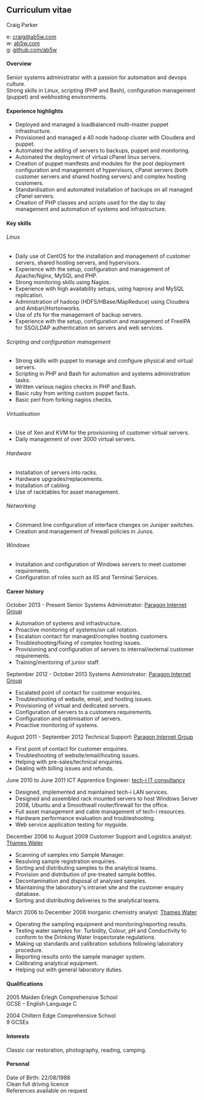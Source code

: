 ## Curriculum vitae

Craig Parker

e: craig@ab5w.com  
w: [ab5w.com](http://ab5w.com/about)  
g: [github.com/ab5w](https://github.com/ab5w)  

#### Overview

Senior systems administrator with a passion for automation and devops culture.  
Strong skills in Linux, scripting (PHP and Bash), configuration management (puppet) and webhosting environments.

#### Experience highlights

* Deployed and managed a loadbalanced multi-master puppet infrastructure.
* Provisioned and managed a 40 node hadoop cluster with Cloudera and puppet.
* Automated the adding of servers to backups, puppet and monitoring.
* Automated the deployment of virtual cPanel linux servers.
* Creation of puppet manifests and modules for the post deployment configuration and management of hypervisors, cPanel servers (both customer servers and shared hosting servers) and complex hosting customers.
* Standardisation and automated installation of backups on all managed cPanel servers.
* Creation of PHP classes and scripts used for the day to day management and automation of systems and infrastructure.

#### Key skills

###### Linux

* Daily use of CentOS for the installation and management of customer servers, shared hosting servers, and hypervisors.
* Experience with the setup, configuration and management of Apache/Nginx, MySQL and PHP.
* Strong monitoring skills using Nagios.
* Experience with high availability setups, using haproxy and MySQL replication.
* Administration of hadoop (HDFS/HBase/MapReduce) using Cloudera and Ambari/Hortonworks.
* Use of zfs for the management of backup servers.
* Experience with the setup, configuration and management of FreeIPA for SSO/LDAP authentication on servers and web services.

###### Scripting and configuration management

* Strong skills with puppet to manage and configure physical and virtual servers.
* Scripting in PHP and Bash for automation and systems administration tasks.
* Written various nagios checks in PHP and Bash.
* Basic ruby from writing custom puppet facts.
* Basic perl from forking nagios checks.

###### Virtualisation

* Use of Xen and KVM for the provisioning of customer virtual servers.
* Daily management of over 3000 virtual servers.

###### Hardware

* Installation of servers into racks.
* Hardware upgrades/replacements.
* Installation of cabling.
* Use of racktables for asset management.

###### Networking

* Command line configuration of interface changes on Juniper switches.
* Creation and management of firewall policies in Junos.

###### Windows

* Installation and configuration of Windows servers to meet customer requirements.
* Configuration of roles such as IIS and Terminal Services.

#### Career history

October 2013 - Present
Senior Systems Administrator: [Paragon Internet Group](http://paragon.net.uk)

* Automation of systems and infrastructure.
* Proactive monitoring of systems/on call rotation.
* Escalation contact for managed/complex hosting customers.
* Troubleshooting/fixing of complex hosting issues.
* Provisioning and configuration of servers to internal/external customer requirements.
* Training/mentoring of junior staff.


September 2012 - October 2013
Systems Administrator: [Paragon Internet Group](http://paragon.net.uk)

* Escalated point of contact for customer enquiries.
* Troubleshooting of website, email, and hosting issues.
* Provisioning of virtual and dedicated servers.
* Configuration of servers to a customers requirements.
* Configuration and optimisation of servers.
* Proactive monitoring of systems.


August 2011 - September 2012
Technical Support: [Paragon Internet Group](http://paragon.net.uk)

* First point of contact for customer enquiries.
* Troubleshooting of website/email/hosting issues.
* Helping with pre-sales/technical enquiries.
* Dealing with billing issues and refunds.


June 2010 to June 2011
ICT Apprentice Engineer: [tech-i IT consultancy](http://www.tech-i.co.uk)

* Designed, implemented and maintained tech-i LAN services.
* Designed and assembled rack mounted servers to host Windows Server 2008, Ubuntu and a Smoothwall router/firewall for the office.
* Full asset management and cable management of tech-i resources.
* Hardware performance evaluation and troubleshooting.
* Web service application testing for myguide.


December 2006 to August 2009
Customer Support and Logistics analyst: [Thames Water](http://www.thameswater.co.uk/)

* Scanning of samples into Sample Manager.
* Resolving sample registration enquiries.
* Sorting and distributing samples to the analytical teams.
* Provision and distribution of pre-treated sample bottles.
* Decontamination and disposal of analysed samples.
* Maintaining the laboratory's intranet site and the customer enquiry database.
* Sorting and distributing deliveries to the analytical teams.


March 2006 to  December 2006
Inorganic chemistry analyst: [Thames Water](http://www.thameswater.co.uk/)

* Operating the sampling equipment and monitoring/reporting results.
* Testing water samples for: Turbidity, Colour, pH and Conductivity to conform to the Drinking Water Inspectorate regulations.
* Making up standards and calibration solutions following laboratory procedure.
* Reporting results onto the sample manager system.
* Calibrating analytical equipment.
* Helping out with general laboratory duties.


#### Qualifications

2005 Maiden Erlegh Comprehensive School  
GCSE – English Language C

2004 Chiltern Edge Comprehensive School  
9 GCSEs

#### Interests

Classic car restoration, photography, reading, camping.

#### Personal

Date of Birth: 22/08/1988  
Clean full driving licence  
References available on request  
